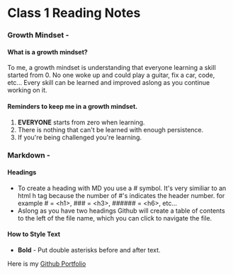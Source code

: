 # Class 1 Reading Notes

### Growth Mindset -

#### What is a growth mindset?

To me, a growth mindset is understanding that everyone learning a skill started from 0. No one woke up and could play a guitar, fix a car, code, etc... Every skill can be learned and improved aslong as you continue working on it.

#### Reminders to keep me in a growth mindset.
1. **EVERYONE** starts from zero when learning.
2. There is nothing that can't be learned with enough persistence.
3. If you're being challenged you're learning.

### Markdown -

#### Headings
- To create a heading with MD you use a # symbol. It's very similiar to an html h tag because the number of #'s indicates the header number. for example # = &lt;h1>, ### =  &lt;h3>, ###### = &lt;h6>, etc...
- Aslong as you have two headings Github will create a table of contents to the left of the file name, which you can click to navigate the file.

#### How to Style Text
- **Bold** - Put double asterisks before and after text.



Here is my [Github Portfolio](https://github.com/AdrianButler)

